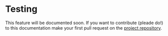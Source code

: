 # Testing

This feature will be documented soon. If you want to contribute (pleade do!) to this documentation make your first pull request on the [project repository](https://github.com/mondrian-framework/mondrian-framework).